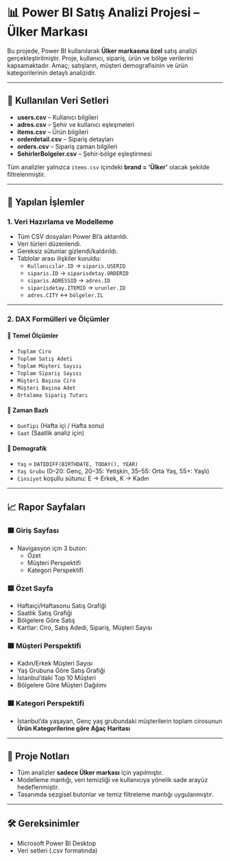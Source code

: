 # 📊 Power BI Satış Analizi Projesi – Ülker Markası

Bu projede, Power BI kullanılarak **Ülker markasına özel** satış analizi gerçekleştirilmiştir. Proje, kullanıcı, sipariş, ürün ve bölge verilerini kapsamaktadır. Amaç; satışların, müşteri demografisinin ve ürün kategorilerinin detaylı analizidir.

---

## 📁 Kullanılan Veri Setleri

- **users.csv** – Kullanıcı bilgileri  
- **adres.csv** – Şehir ve kullanıcı eşleşmeleri  
- **items.csv** – Ürün bilgileri  
- **orderdetail.csv** – Sipariş detayları  
- **orders.csv** – Sipariş zaman bilgileri  
- **SehirlerBolgeler.csv** – Şehir-bölge eşleştirmesi  

Tüm analizler yalnızca `items.csv` içindeki **brand = 'Ülker'** olacak şekilde filtrelenmiştir.

---

## 🔧 Yapılan İşlemler

### 1. **Veri Hazırlama ve Modelleme**
- Tüm CSV dosyaları Power BI’a aktarıldı.
- Veri türleri düzenlendi.
- Gereksiz sütunlar gizlendi/kaldırıldı.
- Tablolar arası ilişkiler kuruldu:
  - `Kullanıcılar.ID` → `siparis.USERID`  
  - `siparis.ID` → `siparisdetay.ORDERID`  
  - `siparis.ADRESSID` → `adres.ID`  
  - `siparisdetay.ITEMID` → `urunler.ID`  
  - `adres.CITY` ↔ `bölgeler.IL`

---

### 2. **DAX Formülleri ve Ölçümler**

#### 📌 Temel Ölçümler
- `Toplam Ciro`  
- `Toplam Satış Adeti`  
- `Toplam Müşteri Sayısı`  
- `Toplam Sipariş Sayısı`  
- `Müşteri Başına Ciro`  
- `Müşteri Başına Adet`  
- `Ortalama Sipariş Tutarı`  

#### 📌 Zaman Bazlı
- `GunTipi` (Hafta içi / Hafta sonu)  
- `Saat` (Saatlik analiz için)

#### 📌 Demografik
- `Yaş` = `DATEDIFF(BIRTHDATE, TODAY(), YEAR)`  
- `Yaş Grubu` (0–20: Genç, 20–35: Yetişkin, 35–55: Orta Yaş, 55+: Yaşlı)  
- `Cinsiyet` koşullu sütunu: E → Erkek, K → Kadın  

---

## 📈 Rapor Sayfaları

### 🟩 **Giriş Sayfası**
- Navigasyon için 3 buton:
  - Özet
  - Müşteri Perspektifi
  - Kategori Perspektifi

### 🟨 **Özet Sayfa**
- Haftaiçi/Haftasonu Satış Grafiği  
- Saatlik Satış Grafiği  
- Bölgelere Göre Satış  
- Kartlar: Ciro, Satış Adedi, Sipariş, Müşteri Sayısı  

### 🟦 **Müşteri Perspektifi**
- Kadın/Erkek Müşteri Sayısı  
- Yaş Grubuna Göre Satış Grafiği  
- İstanbul’daki Top 10 Müşteri  
- Bölgelere Göre Müşteri Dağılımı  

### 🟪 **Kategori Perspektifi**
- İstanbul’da yaşayan, Genç yaş grubundaki müşterilerin toplam cirosunun **Ürün Kategorilerine göre Ağaç Haritası**

---

## 🧠 Proje Notları

- Tüm analizler **sadece Ülker markası** için yapılmıştır.
- Modelleme mantığı, veri temizliği ve kullanıcıya yönelik sade arayüz hedeflenmiştir.
- Tasarımda sezgisel butonlar ve temiz filtreleme mantığı uygulanmıştır.

---

## 🛠 Gereksinimler

- Microsoft Power BI Desktop
- Veri setleri (.csv formatında)
